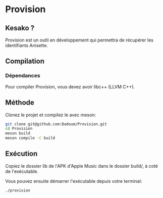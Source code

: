 # Provision

## Kesako ?

Provision est un outil en développement qui permettra de récupérer les identifiants Anisette.

## Compilation

### Dépendances
Pour compiler Provision, vous devez avoir libc++ (LLVM C++).

## Méthode

Clonez le projet et compilez le avec meson:

```bash
git clone git@github.com:Dadoum/Provision.git
cd Provision
meson build
meson compile -C build
```

## Exécution

Copiez le dossier lib de l'APK d'Apple Music dans le dossier build/, à coté de l'exécutable.

Vous pouvez ensuite démarrer l'exécutable depuis votre terminal:

```bash
./provision
```

